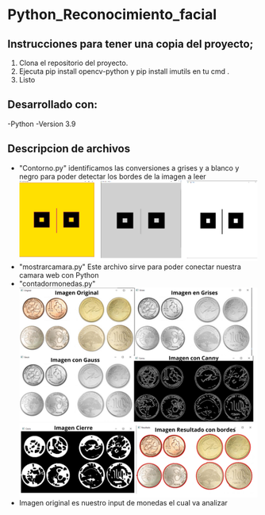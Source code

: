 # Python_Reconocimiento_facial

## Instrucciones para tener una copia del proyecto;
1. Clona el repositorio del proyecto.
2. Ejecuta pip install opencv-python y pip install imutils en tu cmd .
3. Listo

## Desarrollado con:
-Python -Version 3.9

## Descripcion de archivos
* "Contorno.py" identificamos las conversiones a grises y a blanco y negro para poder detectar los bordes de la imagen a leer
 ![Contorno](/Imagenes/Contorno.PNG)
* "mostrarcamara.py" Este archivo sirve para poder conectar nuestra camara web con Python
* "contadormonedas.py" 
  ![monedas1](/Imagenes/monedas1.png)
  ![monedas2](/Imagenes/monedas2.png)
 * Imagen original es nuestro input de monedas el cual va analizar
